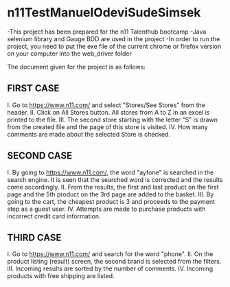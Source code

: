 # n11TestManuelOdeviSudeSimsek
-This project has been prepared for the n11 Talenthub bootcamp
-Java selenium library and Gauge BDD are used in the project
-In order to run the project, you need to put the exe file of the current chrome or firefox version on your computer into the web_driver folder

The document given for the project is as follows:
## FIRST CASE
I. Go to https://www.n11.com/ and select "Stores/See Stores" from the header.
II. Click on All Stores button. All stores from A to Z in an excel
is printed to the file.
III. The second store starting with the letter "S" is drawn from the created file and the page of this store is visited.
IV. How many comments are made about the selected Store is checked.
## SECOND CASE
I. By going to https://www.n11.com/, the word "ayfone" is searched in the search engine. It is seen that the searched word is corrected and the results come accordingly.
II. From the results, the first and last product on the first page and the 5th product on the 3rd page are added to the basket.
III. By going to the cart, the cheapest product is 3 and proceeds to the payment step as a guest user.
IV. Attempts are made to purchase products with incorrect credit card information.
## THIRD CASE
I. Go to https://www.n11.com/ and search for the word "phone".
II. On the product listing (result) screen, the second brand is selected from the filters.
III. Incoming results are sorted by the number of comments.
IV. Incoming products with free shipping are listed.
